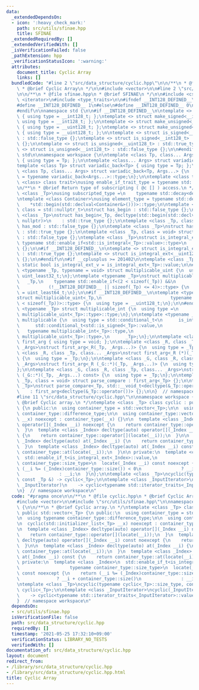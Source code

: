 ```yaml
---
data:
  _extendedDependsOn:
  - icon: ':heavy_check_mark:'
    path: src/utils/sfinae.hpp
    title: SFINAE
  _extendedRequiredBy: []
  _extendedVerifiedWith: []
  _isVerificationFailed: false
  _pathExtension: hpp
  _verificationStatusIcon: ':warning:'
  attributes:
    document_title: Cyclic Array
    links: []
  bundledCode: "#line 2 \"src/data_structure/cyclic.hpp\"\n\n/**\n * @file cyclic.hpp\n\
    \ * @brief Cyclic Array\n */\n\n#include <vector>\n\n#line 2 \"src/utils/sfinae.hpp\"\
    \n\n/**\n * @file sfinae.hpp\n * @brief SFINAE\n */\n\n#include <cstdint>\n#include\
    \ <iterator>\n#include <type_traits>\n\n#ifndef __INT128_DEFINED__\n\n#ifdef __SIZEOF_INT128__\n\
    #define __INT128_DEFINED__ 1\n#else\n#define __INT128_DEFINED__ 0\n#endif\n\n\
    #endif\n\nnamespace std {\n\n#if __INT128_DEFINED__\n\ntemplate <> struct make_signed<__uint128_t>\
    \ { using type = __int128_t; };\ntemplate <> struct make_signed<__int128_t> {\
    \ using type = __int128_t; };\n\ntemplate <> struct make_unsigned<__uint128_t>\
    \ { using type = __uint128_t; };\ntemplate <> struct make_unsigned<__int128_t>\
    \ { using type = __uint128_t; };\n\ntemplate <> struct is_signed<__uint128_t>\
    \ : std::false_type {};\ntemplate <> struct is_signed<__int128_t> : std::true_type\
    \ {};\n\ntemplate <> struct is_unsigned<__uint128_t> : std::true_type {};\ntemplate\
    \ <> struct is_unsigned<__int128_t> : std::false_type {};\n\n#endif\n\n}  // namespace\
    \ std\n\nnamespace workspace {\n\ntemplate <class Tp, class... Args> struct variadic_front\
    \ { using type = Tp; };\n\ntemplate <class... Args> struct variadic_back;\n\n\
    template <class Tp> struct variadic_back<Tp> { using type = Tp; };\n\ntemplate\
    \ <class Tp, class... Args> struct variadic_back<Tp, Args...> {\n  using type\
    \ = typename variadic_back<Args...>::type;\n};\n\ntemplate <class type, template\
    \ <class> class trait>\nusing enable_if_trait_type = typename std::enable_if<trait<type>::value>::type;\n\
    \n/**\n * @brief Return type of subscripting ( @c [] ) access.\n */\ntemplate\
    \ <class _Tp>\nusing subscripted_type =\n    typename std::decay<decltype(std::declval<_Tp&>()[0])>::type;\n\
    \ntemplate <class Container>\nusing element_type = typename std::decay<decltype(\n\
    \    *std::begin(std::declval<Container&>()))>::type;\n\ntemplate <class _Tp,\
    \ class = std::nullptr_t>\nstruct has_begin : std::false_type {};\n\ntemplate\
    \ <class _Tp>\nstruct has_begin<_Tp, decltype(std::begin(std::declval<_Tp>()),\
    \ nullptr)>\n    : std::true_type {};\n\ntemplate <class _Tp, class = void> struct\
    \ has_mod : std::false_type {};\n\ntemplate <class _Tp>\nstruct has_mod<_Tp, std::__void_t<decltype(_Tp::mod)>>\
    \ : std::true_type {};\n\ntemplate <class _Tp, class = void> struct is_integral_ext\
    \ : std::false_type {};\ntemplate <class _Tp>\nstruct is_integral_ext<\n    _Tp,\
    \ typename std::enable_if<std::is_integral<_Tp>::value>::type>\n    : std::true_type\
    \ {};\n\n#if __INT128_DEFINED__\n\ntemplate <> struct is_integral_ext<__int128_t>\
    \ : std::true_type {};\ntemplate <> struct is_integral_ext<__uint128_t> : std::true_type\
    \ {};\n\n#endif\n\n#if __cplusplus >= 201402\n\ntemplate <class _Tp>\nconstexpr\
    \ static bool is_integral_ext_v = is_integral_ext<_Tp>::value;\n\n#endif\n\ntemplate\
    \ <typename _Tp, typename = void> struct multiplicable_uint {\n  using type =\
    \ uint_least32_t;\n};\ntemplate <typename _Tp>\nstruct multiplicable_uint<\n \
    \   _Tp,\n    typename std::enable_if<(2 < sizeof(_Tp)) &&\n                 \
    \           (!__INT128_DEFINED__ || sizeof(_Tp) <= 4)>::type> {\n  using type\
    \ = uint_least64_t;\n};\n\n#if __INT128_DEFINED__\n\ntemplate <typename _Tp>\n\
    struct multiplicable_uint<_Tp,\n                          typename std::enable_if<(4\
    \ < sizeof(_Tp))>::type> {\n  using type = __uint128_t;\n};\n\n#endif\n\ntemplate\
    \ <typename _Tp> struct multiplicable_int {\n  using type =\n      typename std::make_signed<typename\
    \ multiplicable_uint<_Tp>::type>::type;\n};\n\ntemplate <typename _Tp> struct\
    \ multiplicable {\n  using type = std::conditional_t<\n      is_integral_ext<_Tp>::value,\n\
    \      std::conditional_t<std::is_signed<_Tp>::value,\n                      \
    \   typename multiplicable_int<_Tp>::type,\n                         typename\
    \ multiplicable_uint<_Tp>::type>,\n      _Tp>;\n};\n\ntemplate <class> struct\
    \ first_arg { using type = void; };\n\ntemplate <class _R, class _Tp, class...\
    \ _Args>\nstruct first_arg<_R(_Tp, _Args...)> {\n  using type = _Tp;\n};\n\ntemplate\
    \ <class _R, class _Tp, class... _Args>\nstruct first_arg<_R (*)(_Tp, _Args...)>\
    \ {\n  using type = _Tp;\n};\n\ntemplate <class _G, class _R, class _Tp, class...\
    \ _Args>\nstruct first_arg<_R (_G::*)(_Tp, _Args...)> {\n  using type = _Tp;\n\
    };\n\ntemplate <class _G, class _R, class _Tp, class... _Args>\nstruct first_arg<_R\
    \ (_G::*)(_Tp, _Args...) const> {\n  using type = _Tp;\n};\n\ntemplate <class\
    \ _Tp, class = void> struct parse_compare : first_arg<_Tp> {};\n\ntemplate <class\
    \ _Tp>\nstruct parse_compare<_Tp, std::__void_t<decltype(&_Tp::operator())>>\n\
    \    : first_arg<decltype(&_Tp::operator())> {};\n\n}  // namespace workspace\n\
    #line 11 \"src/data_structure/cyclic.hpp\"\n\nnamespace workspace {\n\n/**\n *\
    \ @brief Cyclic array.\n */\ntemplate <class _Tp> class cyclic : public std::vector<_Tp>\
    \ {\n public:\n  using container_type = std::vector<_Tp>;\n\n  using typename\
    \ container_type::difference_type;\n\n  using container_type::vector;\n\n  cyclic(std::initializer_list<_Tp>\
    \ __x) noexcept : container_type(__x) {}\n\n  template <class _Index> decltype(auto)\
    \ operator[](_Index __i) noexcept {\n    return container_type::operator[](locate(__i));\n\
    \  }\n  template <class _Index> decltype(auto) operator[](_Index __i) const noexcept\
    \ {\n    return container_type::operator[](locate(__i));\n  }\n\n  template <class\
    \ _Index> decltype(auto) at(_Index __i) {\n    return container_type::at(locate(__i));\n\
    \  }\n  template <class _Index> decltype(auto) at(_Index __i) const {\n    return\
    \ container_type::at(locate(__i));\n  }\n\n private:\n  template <class _Index>\n\
    \  std::enable_if_t<is_integral_ext<_Index>::value,\n                   typename\
    \ container_type::size_type>\n  locate(_Index __i) const noexcept {\n    return\
    \ (__i %= (_Index)container_type::size()) < 0\n               ? __i + container_type::size()\n\
    \               : __i;\n  }\n};\n\ntemplate <class _Tp>\ncyclic(typename cyclic<_Tp>::size_type,\
    \ const _Tp &) -> cyclic<_Tp>;\n\ntemplate <class _InputIterator>\ncyclic(_InputIterator,\
    \ _InputIterator)\n    -> cyclic<typename std::iterator_traits<_InputIterator>::value_type>;\n\
    \n}  // namespace workspace\n"
  code: "#pragma once\n\n/**\n * @file cyclic.hpp\n * @brief Cyclic Array\n */\n\n\
    #include <vector>\n\n#include \"src/utils/sfinae.hpp\"\n\nnamespace workspace\
    \ {\n\n/**\n * @brief Cyclic array.\n */\ntemplate <class _Tp> class cyclic :\
    \ public std::vector<_Tp> {\n public:\n  using container_type = std::vector<_Tp>;\n\
    \n  using typename container_type::difference_type;\n\n  using container_type::vector;\n\
    \n  cyclic(std::initializer_list<_Tp> __x) noexcept : container_type(__x) {}\n\
    \n  template <class _Index> decltype(auto) operator[](_Index __i) noexcept {\n\
    \    return container_type::operator[](locate(__i));\n  }\n  template <class _Index>\
    \ decltype(auto) operator[](_Index __i) const noexcept {\n    return container_type::operator[](locate(__i));\n\
    \  }\n\n  template <class _Index> decltype(auto) at(_Index __i) {\n    return\
    \ container_type::at(locate(__i));\n  }\n  template <class _Index> decltype(auto)\
    \ at(_Index __i) const {\n    return container_type::at(locate(__i));\n  }\n\n\
    \ private:\n  template <class _Index>\n  std::enable_if_t<is_integral_ext<_Index>::value,\n\
    \                   typename container_type::size_type>\n  locate(_Index __i)\
    \ const noexcept {\n    return (__i %= (_Index)container_type::size()) < 0\n \
    \              ? __i + container_type::size()\n               : __i;\n  }\n};\n\
    \ntemplate <class _Tp>\ncyclic(typename cyclic<_Tp>::size_type, const _Tp &) ->\
    \ cyclic<_Tp>;\n\ntemplate <class _InputIterator>\ncyclic(_InputIterator, _InputIterator)\n\
    \    -> cyclic<typename std::iterator_traits<_InputIterator>::value_type>;\n\n\
    }  // namespace workspace\n"
  dependsOn:
  - src/utils/sfinae.hpp
  isVerificationFile: false
  path: src/data_structure/cyclic.hpp
  requiredBy: []
  timestamp: '2021-05-25 17:32:10+09:00'
  verificationStatus: LIBRARY_NO_TESTS
  verifiedWith: []
documentation_of: src/data_structure/cyclic.hpp
layout: document
redirect_from:
- /library/src/data_structure/cyclic.hpp
- /library/src/data_structure/cyclic.hpp.html
title: Cyclic Array
---
```

